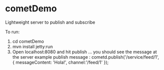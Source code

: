 cometDemo
=========

Lightweight server to publish and subscribe

To run:
1. cd cometDemo
2. mvn install jetty:run
3. Open localhost:8080 and hit publish ... you should see the message at the server
   example publish message :
   cometd.publish('/service/feed/1', { messageContent: 'Hola!', channel:'/feed/1' });

